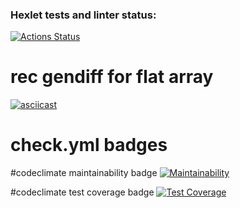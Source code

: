 ### Hexlet tests and linter status:

[![Actions Status](https://github.com/GalinaBagram1987/frontend-project-46/actions/workflows/hexlet-check.yml/badge.svg)](https://github.com/GalinaBagram1987/frontend-project-46/actions)

# rec gendiff for flat array

[![asciicast](https://asciinema.org/a/r1dO4dJwxbOjma3Ts4i9nfFPA.svg)](https://asciinema.org/a/r1dO4dJwxbOjma3Ts4i9nfFPA)

# check.yml badges

#codeclimate maintainability badge
[![Maintainability](https://api.codeclimate.com/v1/badges/ad0af5f0984e91cc126c/maintainability)](https://codeclimate.com/github/GalinaBagram1987/frontend-project-46/maintainability)

#codeclimate test coverage badge
[![Test Coverage](https://api.codeclimate.com/v1/badges/ad0af5f0984e91cc126c/test_coverage)](https://codeclimate.com/github/GalinaBagram1987/frontend-project-46/test_coverage)
